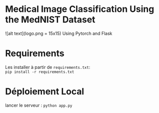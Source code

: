 # Medical Image Classification Using the MedNIST Dataset
![alt text](logo.png = 15x15)
Using Pytorch and Flask




# Requirements
Les installer à partir de ``requirements.txt``:<br>
``pip install -r requirements.txt``
# Déploiement Local 
lancer le serveur :
``python app.py``

